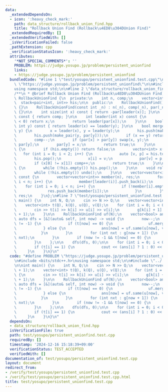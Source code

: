 ```yaml
---
data:
  _extendedDependsOn:
  - icon: ':heavy_check_mark:'
    path: data_structure/rollback_union_find.hpp
    title: "Rollback Union Find (Rollback\u4ED8\u304DUnion Find)"
  _extendedRequiredBy: []
  _extendedVerifiedWith: []
  _isVerificationFailed: false
  _pathExtension: cpp
  _verificationStatusIcon: ':heavy_check_mark:'
  attributes:
    '*NOT_SPECIAL_COMMENTS*': ''
    PROBLEM: https://judge.yosupo.jp/problem/persistent_unionfind
    links:
    - https://judge.yosupo.jp/problem/persistent_unionfind
  bundledCode: "#line 1 \"test/yosupo/persistent_unionfind.test.cpp\"\n#define PROBLEM\
    \ \"https://judge.yosupo.jp/problem/persistent_unionfind\"\n\n#include <bits/stdc++.h>\n\
    using namespace std;\n\n#line 2 \"data_structure/rollback_union_find.hpp\"\n\n\
    /**\n * @brief Rollback Union Find (Rollback\u4ED8\u304DUnion Find)\n */\nclass\
    \ RollbackUnionFind {\n  private:\n    int n, comp;\n    vector<int> par;\n  \
    \  stack<pair<int, int>> his;\n\n  public:\n    RollbackUnionFind() : RollbackUnionFind(0)\
    \ {}\n    RollbackUnionFind(const int _n) : n(_n), comp(_n), par(_n, -1), his()\
    \ {}\n\n    int size(int x) const { return -par[leader(x)]; }\n\n    int component()\
    \ const { return comp; }\n\n    int leader(int x) const {\n        if (par[x]\
    \ < 0) return x;\n        return leader(par[x]);\n    }\n\n    bool same(int x,\
    \ int y) const { return leader(x) == leader(y); }\n\n    bool merge(int x, int\
    \ y) {\n        x = leader(x), y = leader(y);\n        his.push(make_pair(x, par[x]));\n\
    \        his.push(make_pair(y, par[y]));\n        if (x == y) return false;\n\
    \        comp--;\n        if (par[x] > par[y]) swap(x, y);\n        par[x] +=\
    \ par[y];\n        par[y] = x;\n        return true;\n    }\n\n    bool undo()\
    \ {\n        if (his.empty()) return false;\n        vector<int> x(2);\n     \
    \   for (int i = 0; i < 2; i++) {\n            auto [v, p] = his.top();\n    \
    \        his.pop();\n            x[i] = v;\n            par[v] = p;\n        }\n\
    \        if (x[0] != x[1]) comp++;\n        return true;\n    }\n\n    void snapshot()\
    \ {\n        while (!his.empty()) his.pop();\n    }\n\n    void rollback() {\n\
    \        while (!his.empty()) undo();\n    }\n\n    vector<vector<int>> groups()\
    \ const {\n        vector<vector<int>> member(n), res;\n        for (int i = 0;\
    \ i < n; i++) {\n            member[leader(i)].push_back(i);\n        }\n    \
    \    for (int i = 0; i < n; i++) {\n            if (!member[i].empty()) {\n  \
    \              res.push_back(member[i]);\n            }\n        }\n        return\
    \ res;\n    }\n};\n#line 7 \"test/yosupo/persistent_unionfind.test.cpp\"\n\nint\
    \ main() {\n    int N, Q;\n    cin >> N >> Q;\n    vector<vector<int>> g(Q + 1);\n\
    \    vector<int> t(Q), k(Q), u(Q), v(Q);\n    for (int i = 0; i < Q; i++) {\n\
    \        cin >> t[i] >> k[i] >> u[i] >> v[i];\n        g[k[i] + 1].push_back(i\
    \ + 1);\n    }\n\n    RollbackUnionFind uf(N);\n    vector<bool> ans(Q);\n   \
    \ auto dfs = [&](auto& self, int now) -> void {\n        now--;\n        if (now\
    \ != -1) {\n            if (t[now] == 0) {\n                uf.merge(u[now], v[now]);\n\
    \            } else {\n                ans[now] = uf.same(u[now], v[now]);\n \
    \           }\n        }\n        for (int nxt : g[now + 1]) {\n            self(self,\
    \ nxt);\n        }\n        if (now != -1 && t[now] == 0) {\n            uf.undo();\n\
    \        }\n    };\n\n    dfs(dfs, 0);\n\n    for (int i = 0; i < Q; i++) {\n\
    \        if (t[i] == 1) {\n            cout << (ans[i] ? 1 : 0) << endl;\n   \
    \     }\n    }\n}\n"
  code: "#define PROBLEM \"https://judge.yosupo.jp/problem/persistent_unionfind\"\n\
    \n#include <bits/stdc++.h>\nusing namespace std;\n\n#include \"../../data_structure/rollback_union_find.hpp\"\
    \n\nint main() {\n    int N, Q;\n    cin >> N >> Q;\n    vector<vector<int>> g(Q\
    \ + 1);\n    vector<int> t(Q), k(Q), u(Q), v(Q);\n    for (int i = 0; i < Q; i++)\
    \ {\n        cin >> t[i] >> k[i] >> u[i] >> v[i];\n        g[k[i] + 1].push_back(i\
    \ + 1);\n    }\n\n    RollbackUnionFind uf(N);\n    vector<bool> ans(Q);\n   \
    \ auto dfs = [&](auto& self, int now) -> void {\n        now--;\n        if (now\
    \ != -1) {\n            if (t[now] == 0) {\n                uf.merge(u[now], v[now]);\n\
    \            } else {\n                ans[now] = uf.same(u[now], v[now]);\n \
    \           }\n        }\n        for (int nxt : g[now + 1]) {\n            self(self,\
    \ nxt);\n        }\n        if (now != -1 && t[now] == 0) {\n            uf.undo();\n\
    \        }\n    };\n\n    dfs(dfs, 0);\n\n    for (int i = 0; i < Q; i++) {\n\
    \        if (t[i] == 1) {\n            cout << (ans[i] ? 1 : 0) << endl;\n   \
    \     }\n    }\n}\n"
  dependsOn:
  - data_structure/rollback_union_find.hpp
  isVerificationFile: true
  path: test/yosupo/persistent_unionfind.test.cpp
  requiredBy: []
  timestamp: '2024-12-16 15:18:39+09:00'
  verificationStatus: TEST_ACCEPTED
  verifiedWith: []
documentation_of: test/yosupo/persistent_unionfind.test.cpp
layout: document
redirect_from:
- /verify/test/yosupo/persistent_unionfind.test.cpp
- /verify/test/yosupo/persistent_unionfind.test.cpp.html
title: test/yosupo/persistent_unionfind.test.cpp
---
```

